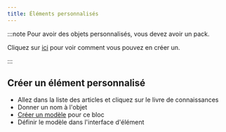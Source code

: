 ```yaml
---
title: Éléments personnalisés
---
```


:::note Pour avoir des objets personnalisés, vous devez avoir un pack.

Cliquez sur [ici](pack.md#create-a-pack) pour voir comment vous pouvez en créer un.

:::

## Créer un élément personnalisé

* Allez dans la liste des articles et cliquez sur le livre de connaissances
* Donner un nom à l'objet
* [Créer un modèle](custom-models.md) pour ce bloc
* Définir le modèle dans l'interface d'élément
